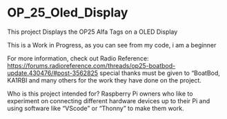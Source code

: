 # OP_25_Oled_Display
This project Displays the OP25 Alfa  Tags on a OLED Display

This is a Work in Progress,
as you can see from my code, i am a beginner 
  
For more information, check out Radio Reference:
 https://forums.radioreference.com/threads/op25-boatbod-update.430476/#post-3562825
special thanks must be given to “BoatBod, KA1RBI and many others for the work they have done on the project.

Who is this project intended for?
Raspberry Pi owners who like to experiment on connecting different hardware devices up to their Pi and using software like “VScode” or “Thonny” to make them work. 
